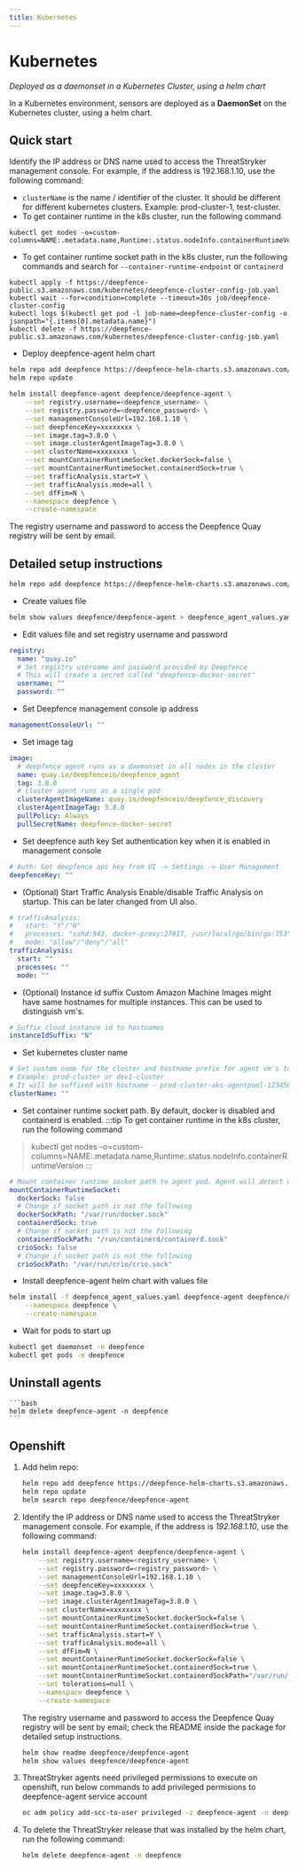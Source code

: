 ```yaml
---
title: Kubernetes
---
```


# Kubernetes

*Deployed as a daemonset in a Kubernetes Cluster, using a helm chart*

In a Kubernetes environment, sensors are deployed as a **DaemonSet** on the Kubernetes cluster, using a helm chart.

## Quick start

Identify the IP address or DNS name used to access the ThreatStryker management console.  For example, if the address is 192.168.1.10, use the following command:

- `clusterName` is the name / identifier of the cluster. It should be different for different kubernetes clusters. Example: prod-cluster-1, test-cluster.
- To get container runtime in the k8s cluster, run the following command
```shell
kubectl get nodes -o=custom-columns=NAME:.metadata.name,Runtime:.status.nodeInfo.containerRuntimeVersion
```
- To get container runtime socket path in the k8s cluster, run the following commands and search for `--container-runtime-endpoint` or `containerd`
```shell
kubectl apply -f https://deepfence-public.s3.amazonaws.com/kubernetes/deepfence-cluster-config-job.yaml
kubectl wait --for=condition=complete --timeout=30s job/deepfence-cluster-config
kubectl logs $(kubectl get pod -l job-name=deepfence-cluster-config -o jsonpath="{.items[0].metadata.name}")
kubectl delete -f https://deepfence-public.s3.amazonaws.com/kubernetes/deepfence-cluster-config-job.yaml
```
- Deploy deepfence-agent helm chart
```bash
helm repo add deepfence https://deepfence-helm-charts.s3.amazonaws.com/enterprise
helm repo update

helm install deepfence-agent deepfence/deepfence-agent \
    --set registry.username=<deepfence_username> \
    --set registry.password=<deepfence_password> \
    --set managementConsoleUrl=192.168.1.10 \
    --set deepfenceKey=xxxxxxxx \
    --set image.tag=3.8.0 \
    --set image.clusterAgentImageTag=3.8.0 \
    --set clusterName=xxxxxxxx \
    --set mountContainerRuntimeSocket.dockerSock=false \
    --set mountContainerRuntimeSocket.containerdSock=true \
    --set trafficAnalysis.start=Y \
    --set trafficAnalysis.mode=all \
    --set dfFim=N \
    --namespace deepfence \
    --create-namespace
```
The registry username and password to access the Deepfence Quay registry will be sent by email.

## Detailed setup instructions

```bash
helm repo add deepfence https://deepfence-helm-charts.s3.amazonaws.com/enterprise
```

- Create values file
```bash
helm show values deepfence/deepfence-agent > deepfence_agent_values.yaml
```
- Edit values file and set registry username and password
```yaml
registry:
  name: "quay.io"
  # Set registry username and password provided by Deepfence
  # This will create a secret called "deepfence-docker-secret"
  username: ""
  password: ""
```
- Set Deepfence management console ip address
```yaml
managementConsoleUrl: ""
```
- Set image tag
```yaml
image:
  # deepfence agent runs as a daemonset in all nodes in the cluster
  name: quay.io/deepfenceio/deepfence_agent
  tag: 3.8.0
  # cluster agent runs as a single pod
  clusterAgentImageName: quay.io/deepfenceio/deepfence_discovery
  clusterAgentImageTag: 3.8.0
  pullPolicy: Always
  pullSecretName: deepfence-docker-secret
```
- Set deepfence auth key
  Set authentication key when it is enabled in management console
```yaml
# Auth: Get deepfence api key from UI -> Settings -> User Management
deepfenceKey: ""
```
- (Optional) Start Traffic Analysis
  Enable/disable Traffic Analysis on startup. This can be later changed from UI also.
```yaml
# trafficAnalysis:
#   start: "Y"/"N"
#   processes: "sshd:943, docker-proxy:27017, /usr/local/go/bin/go:753"
#   mode: "allow"/"deny"/"all"
trafficAnalysis:
  start: ""
  processes: ""
  mode: ""
```
- (Optional) Instance id suffix
  Custom Amazon Machine Images might have same hostnames for multiple instances. This can be used to distinguish vm's.
```yaml
# Suffix cloud instance id to hostnames
instanceIdSuffix: "N"
```
- Set kubernetes cluster name
```yaml
# Set custom name for the cluster and hostname prefix for agent vm's to easily identify in Deepfence UI.
# Example: prod-cluster or dev1-cluster
# It will be suffixed with hostname - prod-cluster-aks-agentpool-123456-vmss000001
clusterName: ""
```
- Set container runtime socket path. By default, docker is disabled and containerd is enabled.
:::tip
To get container runtime in the k8s cluster, run the following command
> kubectl get nodes -o=custom-columns=NAME:.metadata.name,Runtime:.status.nodeInfo.containerRuntimeVersion
:::
```yaml
# Mount container runtime socket path to agent pod. Agent will detect which runtime it is using these files.
mountContainerRuntimeSocket:
  dockerSock: false
  # Change if socket path is not the following
  dockerSockPath: "/var/run/docker.sock"
  containerdSock: true
  # Change if socket path is not the following
  containerdSockPath: "/run/containerd/containerd.sock"
  crioSock: false
  # Change if socket path is not the following
  crioSockPath: "/var/run/crio/crio.sock"
```
- Install deepfence-agent helm chart with values file
```bash
helm install -f deepfence_agent_values.yaml deepfence-agent deepfence/deepfence-agent \
    --namespace deepfence \
    --create-namespace
```
- Wait for pods to start up
```bash
kubectl get daemonset -n deepfence
kubectl get pods -n deepfence
```

## Uninstall agents 

	```bash
	helm delete deepfence-agent -n deepfence
	```

## Openshift

1.  Add helm repo:

	```bash
	helm repo add deepfence https://deepfence-helm-charts.s3.amazonaws.com/enterprise
	helm repo update
	helm search repo deepfence/deepfence-agent
	```

2.  Identify the IP address or DNS name used to access the ThreatStryker management console.  For example, if the address is *192.168.1.10*, use the following command:

	```bash
	helm install deepfence-agent deepfence/deepfence-agent \
		--set registry.username=<registry_username> \
		--set registry.password=<registry_password> \
		--set managementConsoleUrl=192.168.1.10 \
		--set deepfenceKey=xxxxxxxx \
		--set image.tag=3.8.0 \
		--set image.clusterAgentImageTag=3.8.0 \
		--set clusterName=xxxxxxxx \
		--set mountContainerRuntimeSocket.dockerSock=false \
		--set mountContainerRuntimeSocket.containerdSock=true \
		--set trafficAnalysis.start=Y \
		--set trafficAnalysis.mode=all \
		--set dfFim=N \
		--set mountContainerRuntimeSocket.dockerSock=false \
		--set mountContainerRuntimeSocket.containerdSock=true \
		--set mountContainerRuntimeSocket.containerdSockPath="/var/run/crio/crio.sock" \
		--set tolerations=null \
		--namespace deepfence \
		--create-namespace
	```

    The registry username and password to access the Deepfence Quay registry will be sent by email; check the README inside the package for detailed setup instructions.

	```bash
	helm show readme deepfence/deepfence-agent
	helm show values deepfence/deepfence-agent
	```

3. ThreatStryker agents need privileged permissions to execute on openshift, run below commands to add privileged permisions to deepfence-agent service account

   ```bash 
   oc adm policy add-scc-to-user privileged -z deepfence-agent -n deepfence
   ```

3.  To delete the ThreatStryker release that was installed by the helm chart, run the following command:

	```bash
	helm delete deepfence-agent -n deepfence
	```